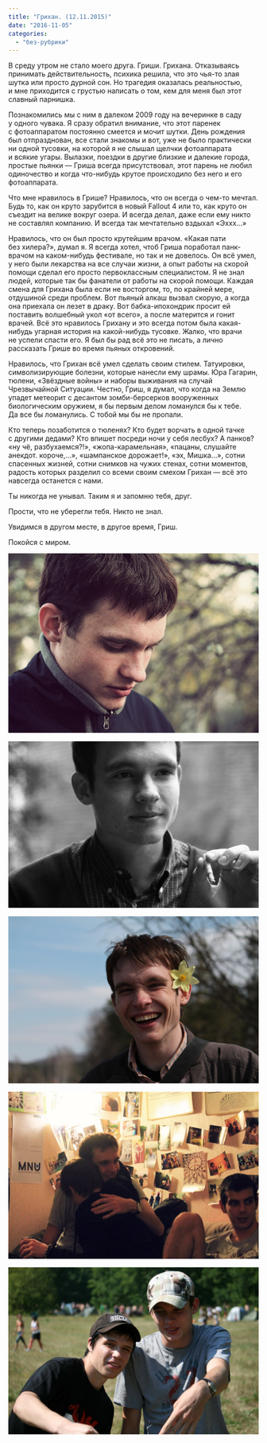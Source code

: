 ```yaml
---
title: "Грихан. (12.11.2015)"
date: "2016-11-05"
categories: 
  - "без-рубрики"
---
```


В среду утром не стало моего друга. Гриши. Грихана. Отказываясь принимать действительность, психика решила, что это чья-то злая шутка или просто дурной сон. Но трагедия оказалась реальностью, и мне приходится с грустью написать о том, кем для меня был этот славный парнишка.

Познакомились мы с ним в далеком 2009 году на вечеринке в саду у одного чувака. Я сразу обратил внимание, что этот паренек с фотоаппаратом постоянно смеется и мочит шутки. День рождения был отпразднован, все стали знакомы и вот, уже не было практически ни одной тусовки, на которой я не слышал щелчки фотоаппарата и всякие угары. Вылазки, поездки в другие близкие и далекие города, простые пьянки — Гриша всегда присутствовал, этот парень не любил одиночество и когда что-нибудь крутое происходило без него и его фотоаппарата.

Что мне нравилось в Грише? Нравилось, что он всегда о чем-то мечтал. Будь то, как он круто зарубится в новый Fallout 4 или то, как круто он съездит на велике вокруг озера. И всегда делал, даже если ему никто не составлял компанию. И всегда так мечтательно вздыхал «Эххх...»

Нравилось, что он был просто крутейшим врачом. «Какая пати без хилера?», думал я. Я всегда хотел, чтоб Гриша поработал панк-врачом на каком-нибудь фестивале, но так и не довелось. Он всё умел, у него были лекарства на все случаи жизни, а опыт работы на скорой помощи сделал его просто первоклассным специалистом. Я не знал людей, которые так бы фанатели от работы на скорой помощи. Каждая смена для Грихана была если не восторгом, то, по крайней мере, отдушиной среди проблем. Вот пьяный алкаш вызвал скорую, а когда она приехала он лезет в драку. Вот бабка-ипохондрик просит ей поставить волшебный укол «от всего», а после матерится и гонит врачей. Всё это нравилось Грихану и это всегда потом была какая-нибудь угарная история на какой-нибудь тусовке. Жалко, что врачи не успели спасти его. Я был бы рад всё это не писать, а лично рассказать Грише во время пьяных откровений.

Нравилось, что Грихан всё умел сделать своим стилем. Татуировки, символизирующие болезни, которые нанесли ему шрамы. Юра Гагарин, тюлени, «Звёздные войны» и наборы выживания на случай Чрезвычайной Ситуации. Честно, Гриш, я думал, что когда на Землю упадет метеорит с десантом зомби-берсерков вооруженных биологическим оружием, я бы первым делом ломанулся бы к тебе. Да все бы ломанулись. С тобой мы бы не пропали.

Кто теперь позаботится о тюленях? Кто будет ворчать в одной тачке с другими дедами? Кто впишет посреди ночи у себя лесбух? А панков? «ну чё, разбухаемся?!», «жопа-карамельная», «пацаны, слушайте анекдот. короче,...», «шампанское дорожает!», «эх, Мишка...», сотни спасенных жизней, сотни снимков на чужих стенах, сотни моментов, радость которых разделил со всеми своим смехом Грихан — всё это навсегда останется с нами.

Ты никогда не унывал. Таким я и запомню тебя, друг.

Прости, что не уберегли тебя. Никто не знал.

Увидимся в другом месте, в другое время, Гриш.

Покойся с миром.

![4xitgqjgpx8](images/4xitgqjgpx8.jpg)

![7zk9a70z-po](images/7zk9a70z-po.jpg)

![dx8bohg1tte](images/dx8bohg1tte.jpg)

![fxbvy81j5nc_1](images/fxbvy81j5nc_1.jpg)

![z_53438db1_1](images/z_53438db1_1.jpg)
